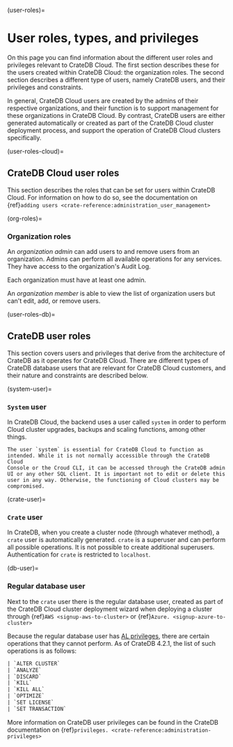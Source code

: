 (user-roles)=
# User roles, types, and privileges 

On this page you can find information about the different user roles and
privileges relevant to CrateDB Cloud. The first section describes these
for the users created within CrateDB Cloud: the organization roles. The
second section describes a different type of users, namely CrateDB
users, and their privileges and constraints.

In general, CrateDB Cloud users are created by the admins of their
respective organizations, and their function is to support management
for these organizations in CrateDB Cloud. By contrast, CrateDB users are
either generated automatically or created as part of the CrateDB Cloud
cluster deployment process, and support the operation of CrateDB Cloud
clusters specifically.

(user-roles-cloud)=
## CrateDB Cloud user roles 

This section describes the roles that can be set for users within
CrateDB Cloud. For information on how to do so, see the documentation on
{ref}`adding users <crate-reference:administration_user_management>`

(org-roles)=
### Organization roles 

An *organization admin* can add users to and remove users from an
organization. Admins can perform all available operations for any
services. They have access to the organization's Audit Log.

Each organization must have at least one admin.

An *organization member* is able to view the list of organization users
but can't edit, add, or remove users.

(user-roles-db)=
## CrateDB user roles 

This section covers users and privileges that derive from the
architecture of CrateDB as it operates for CrateDB Cloud. There are
different types of CrateDB database users that are relevant for CrateDB
Cloud customers, and their nature and constraints are described below.

(system-user)=
### `System` user

In CrateDB Cloud, the backend uses a user called `system` in order to
perform Cloud cluster upgrades, backups and scaling functions, among
other things.

````{warning}
The user `system` is essential for CrateDB Cloud to function as
intended. While it is not normally accessible through the CrateDB Cloud
Console or the Croud CLI, it can be accessed through the CrateDB admin
UI or any other SQL client. It is important not to edit or delete this
user in any way. Otherwise, the functioning of Cloud clusters may be
compromised.
````

(crate-user)=
### `Crate` user

In CrateDB, when you create a cluster node (through whatever method), a
`crate` user is automatically generated. `crate` is a superuser and can
perform all possible operations. It is not possible to create additional
superusers. Authentication for `crate` is restricted to `localhost`.

(db-user)=
### Regular database user 

Next to the `crate` user there is the regular database user, created as
part of the CrateDB Cloud cluster deployment wizard when deploying a
cluster through {ref}`AWS <signup-aws-to-cluster>` 
or {ref}`Azure. <signup-azure-to-cluster>`

Because the regular database user has [AL
privileges](https://cratedb.com/docs/crate/reference/en/latest/admin/privileges.html#al),
there are certain operations that they cannot perform. As of CrateDB
4.2.1, the list of such operations is as follows:

````sql
| `ALTER CLUSTER`
| `ANALYZE`
| `DISCARD`
| `KILL`
| `KILL ALL`
| `OPTIMIZE`
| `SET LICENSE`
| `SET TRANSACTION`
````

More information on CrateDB user privileges can be found in the CrateDB
documentation on 
{ref}`privileges. <crate-reference:administration-privileges>`